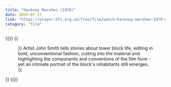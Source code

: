 ```yaml
---
title: "Hackney Marshes (1978)"
date: 2019-07-27
link: "https://player.bfi.org.uk/free/film/watch-hackney-marshes-1978-online"
category: "film"
---
```

{{<link>}}
  {{<figure img="/stream/hackney-marshes-1978.jpg"
            caption="Hackney Marshes (1978)">}}
    <span class="quotation">Artist John Smith tells stories about tower block life, editing in bold, unconventional fashion, cutting into the material and highlighting the components and conventions of the film form - yet an intimate portrait of the block's inhabitants still emerges.</span>
  {{</figure>}}
{{</link>}}
